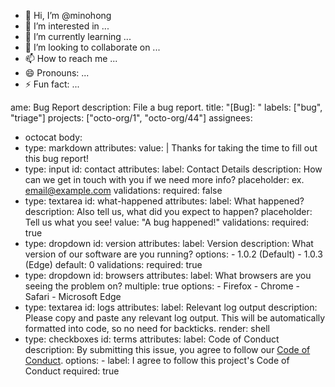 - 👋 Hi, I’m @minohong
- 👀 I’m interested in ...
- 🌱 I’m currently learning ...
- 💞️ I’m looking to collaborate on ...
- 📫 How to reach me ...
- 😄 Pronouns: ...
- ⚡ Fun fact: ...

<!---
minohong/minohong is a ✨ special ✨ repository because its `README.md` (this file) appears on your GitHub profile.
You can click the Preview link to take a look at your changes.
--->
ame: Bug Report
description: File a bug report.
title: "[Bug]: "
labels: ["bug", "triage"]
projects: ["octo-org/1", "octo-org/44"]
assignees:
  - octocat
body:
  - type: markdown
    attributes:
      value: |
        Thanks for taking the time to fill out this bug report!
  - type: input
    id: contact
    attributes:
      label: Contact Details
      description: How can we get in touch with you if we need more info?
      placeholder: ex. email@example.com
    validations:
      required: false
  - type: textarea
    id: what-happened
    attributes:
      label: What happened?
      description: Also tell us, what did you expect to happen?
      placeholder: Tell us what you see!
      value: "A bug happened!"
    validations:
      required: true
  - type: dropdown
    id: version
    attributes:
      label: Version
      description: What version of our software are you running?
      options:
        - 1.0.2 (Default)
        - 1.0.3 (Edge)
      default: 0
    validations:
      required: true
  - type: dropdown
    id: browsers
    attributes:
      label: What browsers are you seeing the problem on?
      multiple: true
      options:
        - Firefox
        - Chrome
        - Safari
        - Microsoft Edge
  - type: textarea
    id: logs
    attributes:
      label: Relevant log output
      description: Please copy and paste any relevant log output. This will be automatically formatted into code, so no need for backticks.
      render: shell
  - type: checkboxes
    id: terms
    attributes:
      label: Code of Conduct
      description: By submitting this issue, you agree to follow our [Code of Conduct](https://example.com). 
      options:
        - label: I agree to follow this project's Code of Conduct
          required: true
